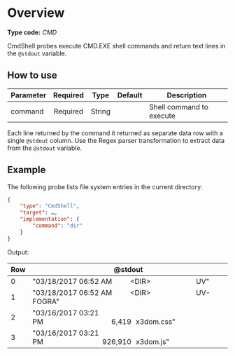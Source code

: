 # Overview

**Type code:** *CMD*

CmdShell probes execute CMD.EXE shell commands and return text lines in the `@stdout` variable.

## How to use

|Parameter|Required|Type|Default|Description|
|---|:-:|:-:|:-:|---|
|command|Required|String||Shell command to execute|

Each line returned by the command it returned as separate data row with a single `@stdout` column. Use the Regex parser transformation to extract data from the `@stdout` variable.

## Example

The following probe lists file system entries in the current directory:

```json
{
    "type": "CmdShell",
    "target": …,
    "implementation": {
        "command": "dir"
    }
}
```

Output:

|Row|@stdout|
|-|-|
|0|"03/18/2017 06:52 AM    \<DIR\>          UV"|
|1|"03/18/2017 06:52 AM    \<DIR\>          UV-FOGRA"|
|2|"03/16/2017 03:21 PM               6,419 x3dom.css"|
|3|"03/16/2017 03:21 PM             926,910 x3dom.js"|
